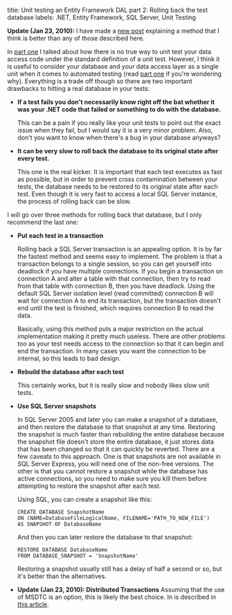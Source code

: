 title: Unit testing an Entity Framework DAL part 2: Rolling back the test database
labels: .NET, Entity Framework, SQL Server, Unit Testing

<strong>Update (Jan 23, 2010):</strong> I have made a <a href="http://graemehill.ca/high-performance-database-rollback-in-automated-tests-with-sql-server">new post</a> explaining a method that I think is better than any of those described here.

In <a href="http://graemehill.ca/unit-testing-an-entity-framework-data-access-layer-part-1-just-hit-the-database">part one</a> I talked about how there is no true way to unit test your data access code under the standard definition of a unit test.  However, I think it is useful to consider your database and your data access layer as a single unit when it comes to automated testing (read <a href="http://graemehill.ca/unit-testing-an-entity-framework-data-access-layer-part-1-just-hit-the-database">part one</a> if you're wondering why).  Everything is a trade off though so there are two important drawbacks to hitting a real database in your tests<!--break-->:

<ul>
<li><strong>If a test fails you don't necessarily know right off the bat whether it was your .NET code that failed or something to do with the database.</strong>

This can be a pain if you really like your unit tests to point out the exact issue when they fail, but I would say it is a very minor problem.  Also, don't you want to know when there's a bug in your database anyways?</li>

<li><strong>It can be very slow to roll back the database to its original state after every test.</strong>

This one is the real kicker.  It is important that each test executes as fast as possible, but in order to prevent cross contamination between your tests, the database needs to be restored to its original state after each test.  Even though it is very fast to access a local SQL Server instance, the process of rolling back can be slow.</li>
</ul>

I will go over three methods for rolling back that database, but I only recommend the last one:

<ul>
<li><strong>Put each test in a transaction</strong>

Rolling back a SQL Server transaction is an appealing option.  It is by far the fastest method and seems easy to implement.  The problem is that a transaction belongs to a single session, so you can get yourself into deadlock if you have multiple connections.  If you begin a transaction on connection A and alter a table with that connection, then try to read from that table with connection B, then you have deadlock.  Using the default SQL Server isolation level (read committed) connection B will wait for connection A to end its transaction, but the transaction doesn't end until the test is finished, which requires connection B to read the data.

Basically, using this method puts a major restriction on the actual implementation making it pretty much useless.  There are other problems too as your test needs access to the connection so that it can begin and end the transaction.  In many cases you want the connection to be internal, so this leads to bad design.
</li>

<li><strong>Rebuild the database after each test</strong>

This certainly works, but it is really slow and nobody likes slow unit tests.
</li>

<li><strong>Use SQL Server snapshots</strong>

In SQL Server 2005 and later you can make a snapshot of a database, and then restore the database to that snapshot at any time.  Restoring the snapshot is much faster than rebuilding the entire database because the snapshot file doesn't store the entire database, it just stores data that has been changed so that it can quickly be reverted.  There are a few caveats to this approach.  One is that snapshots are not available in SQL Server Express, you will need one of the non-free versions.  The other is that you cannot restore a snapshot while the database has active connections, so you need to make sure you kill them before attempting to restore the snapshot after each test.

Using SQL, you can create a snapshot like this:

	CREATE DATABASE SnapshotName
	ON (NAME=DatabaseFileLogicalName, FILENAME='PATH_TO_NEW_FILE')
	AS SNAPSHOT OF DatabaseName

And then you can later restore the database to that snapshot:

	RESTORE DATABASE DatabaseName
	FROM DATABASE_SNAPSHOT = 'SnapshotName'

Restoring a snapshot usually still has a delay of half a second or so, but it's better than the alternatives.
</li>

<li><strong>Update (Jan 23, 2010): Distributed Transactions</strong>
Assuming that the use of MSDTC is an option, this is likely the best choice.  In is described in <a href="/high-performance-database-rollback-in-automated-tests-with-sql-server">this article</a>.
</li>
</ul>
